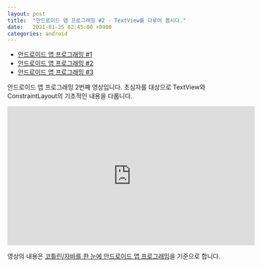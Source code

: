 ```yaml
---
layout: post
title:  "안드로이드 앱 프로그래밍 #2 - TextView를 다루어 봅시다."
date:   2021-01-25 02:45:00 +0900
categories: android
---
```


* [안드로이드 앱 프로그래밍 #1](http://dalinaum.github.io/android/2021/01/17/android-app-programming-1.html)
* [안드로이드 앱 프로그래밍 #2](http://dalinaum.github.io/android/2021/01/25/android-app-programming-2.html)
* [안드로이드 앱 프로그래밍 #3](http://dalinaum.github.io/android/2021/02/10/android-app-programming-3.html)

안드로이드 앱 프로그래밍 2번째 영상입니다. 초심자를 대상으로 TextView와 ConstraintLayout의 기초적인 내용을 다룹니다.

<iframe width="560" height="315" src="https://www.youtube.com/embed/kse65cWLwrU" frameborder="0" allow="accelerometer; autoplay; clipboard-write; encrypted-media; gyroscope; picture-in-picture" allowfullscreen></iframe>

영상의 내용은 [코틀린/자바를 한 눈에 안드로이드 앱 프로그래밍](http://dalinaum.github.io/android/2020/09/17/android-book.html)을 기준으로 합니다.